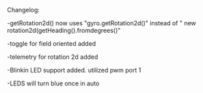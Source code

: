Changelog:

-getRotation2d() now uses "gyro.getRotation2d()" instead of " new rotation2d(getHeading().fromdegrees()"

-toggle for field oriented added

-telemetry for rotation 2d added

-Blinkin LED support added. utilized pwm port 1

-LEDS will turn blue once in auto

